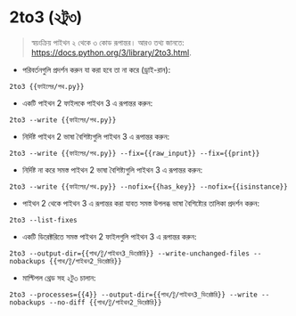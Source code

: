 # 2to3 (২টু৩)

> স্বয়ংক্রিয় পাইথন ২ থেকে ৩ কোড রূপান্তর।
> আরও তথ্য জানতে: <https://docs.python.org/3/library/2to3.html>.

- পরিবর্তনগুলি প্রদর্শন করুন যা করা হবে তা না করে (ড্রাই-রান):

`2to3 {{ফাইলের/পথ.py}}`

- একটি পাইথন 2 ফাইলকে পাইথন 3 এ রূপান্তর করুন:

`2to3 --write {{ফাইলের/পথ.py}}`

- নির্দিষ্ট পাইথন 2 ভাষা বৈশিষ্ট্যগুলি পাইথন 3 এ রূপান্তর করুন:

`2to3 --write {{ফাইলের/পথ.py}} --fix={{raw_input}} --fix={{print}}`

- নির্দিষ্ট না করে সমস্ত পাইথন 2 ভাষা বৈশিষ্ট্যগুলি পাইথন 3 এ রূপান্তর করুন:

`2to3 --write {{ফাইলের/পথ.py}} --nofix={{has_key}} --nofix={{isinstance}}`

- পাইথন 2 থেকে পাইথন 3 এ রূপান্তর করা যাবত সমস্ত উপলব্ধ ভাষা বৈশিষ্ট্যের তালিকা প্রদর্শন করুন:

`2to3 --list-fixes`

- একটি ডিরেক্টরিতে সমস্ত পাইথন 2 ফাইলগুলি পাইথন 3 এ রূপান্তর করুন:

`2to3 --output-dir={{পাথ/টু/পাইথন3_ডিরেক্টরি}} --write-unchanged-files --nobackups {{পাথ/টু/পাইথন2_ডিরেক্টরি}}`

- মাল্টিপল থ্রেড সহ ২টু৩ চালান:

`2to3 --processes={{4}} --output-dir={{পাথ/টু/পাইথন3_ডিরেক্টরি}} --write --nobackups --no-diff {{পাথ/টু/পাইথন2_ডিরেক্টরি}}`
